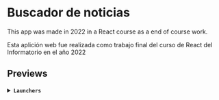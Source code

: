 # Buscador de noticias
This app was made in 2022 in a React course as a end of course work.
 
Esta aplición web fue realizada como trabajo final del curso de React del Informatorio en el año 2022

## Previews

<details>
<summary><b><code>Launchers</code></b></summary>

![Captura de la app en escritorio](./screenshot1.png)

|![Captura de smartphone](./screenshot3.jpeg)|![Captura sin resultados](./screenshot2.png)|![Captura de página no encontrada](./screenshot4.png)|
|--|--|--|

</details>

